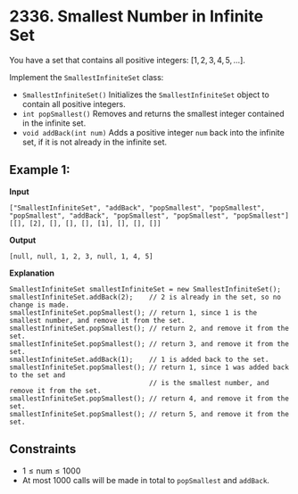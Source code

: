 # 2336. Smallest Number in Infinite Set

You have a set that contains all positive integers: $[1, 2, 3, 4, 5, \ldots]$.

Implement the `SmallestInfiniteSet` class:

- `SmallestInfiniteSet()` Initializes the `SmallestInfiniteSet` object to contain all positive integers.
- `int popSmallest()` Removes and returns the smallest integer contained in the infinite set.
- `void addBack(int num)` Adds a positive integer `num` back into the infinite set, if it is not already in the infinite set.

## Example 1:

**Input**

```plaintext
["SmallestInfiniteSet", "addBack", "popSmallest", "popSmallest", "popSmallest", "addBack", "popSmallest", "popSmallest", "popSmallest"]
[[], [2], [], [], [], [1], [], [], []]
```

**Output**

```plaintext
[null, null, 1, 2, 3, null, 1, 4, 5]
```

**Explanation**

```plaintext
SmallestInfiniteSet smallestInfiniteSet = new SmallestInfiniteSet();
smallestInfiniteSet.addBack(2);    // 2 is already in the set, so no change is made.
smallestInfiniteSet.popSmallest(); // return 1, since 1 is the smallest number, and remove it from the set.
smallestInfiniteSet.popSmallest(); // return 2, and remove it from the set.
smallestInfiniteSet.popSmallest(); // return 3, and remove it from the set.
smallestInfiniteSet.addBack(1);    // 1 is added back to the set.
smallestInfiniteSet.popSmallest(); // return 1, since 1 was added back to the set and
                                   // is the smallest number, and remove it from the set.
smallestInfiniteSet.popSmallest(); // return 4, and remove it from the set.
smallestInfiniteSet.popSmallest(); // return 5, and remove it from the set.
```

## Constraints

- $1 \leq \text{num} \leq 1000$
- At most 1000 calls will be made in total to `popSmallest` and `addBack`.
